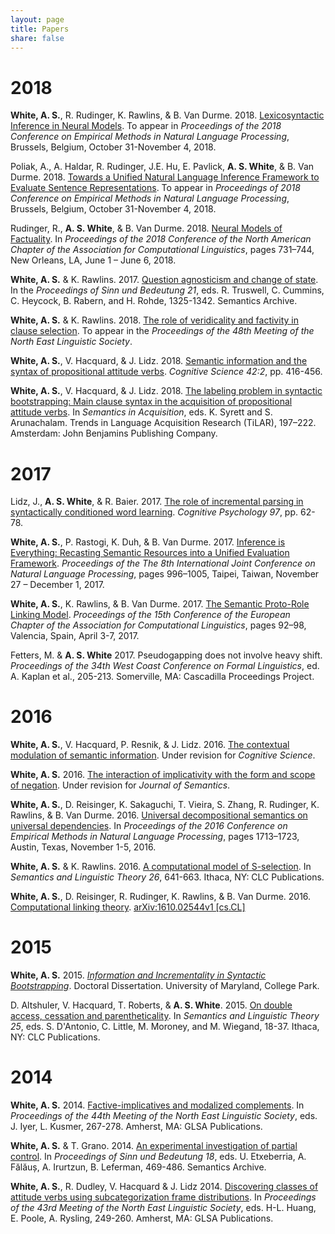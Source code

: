 ```yaml
---
layout: page
title: Papers
share: false
---
```


# 2018

**White, A. S.**, R. Rudinger, K. Rawlins, & B. Van Durme. 2018. [Lexicosyntactic Inference in Neural Models](https://arxiv.org/pdf/1808.06232.pdf). To appear in _Proceedings of the 2018 Conference on Empirical Methods in Natural Language Processing_, Brussels, Belgium, October 31-November 4, 2018.

Poliak, A., A. Haldar, R. Rudinger, J.E. Hu, E. Pavlick, **A. S. White**, & B. Van Durme. 2018. [Towards a Unified Natural Language Inference Framework to Evaluate Sentence Representations](https://arxiv.org/pdf/1804.08207). To appear in _Proceedings of 2018 Conference on Empirical Methods in Natural Language Processing_, Brussels, Belgium, October 31-November 4, 2018.

Rudinger, R., **A. S. White**, & B. Van Durme. 2018. [Neural Models of Factuality](http://aclweb.org/anthology/N18-1067). In _Proceedings of the 2018 Conference of the North American Chapter of the Association for Computational Linguistics_, pages 731–744, New Orleans, LA, June 1 – June 6, 2018.

**White, A. S.** & K. Rawlins. 2017. [Question agnosticism and change of state](papers/white_question_2018.pdf). In the *Proceedings of Sinn und Bedeutung 21*, eds. R. Truswell, C. Cummins, C. Heycock, B. Rabern, and H. Rohde, 1325-1342. Semantics Archive.

**White, A. S.** & K. Rawlins. 2018. [The role of veridicality and factivity in clause selection](papers/white_role_2018.pdf). To appear in the *Proceedings of the 48th Meeting of the North East Linguistic Society*.

**White, A. S.**, V. Hacquard, & J. Lidz. 2018. [Semantic information and the syntax of propositional attitude verbs](https://onlinelibrary.wiley.com/doi/full/10.1111/cogs.12512). _Cognitive Science 42:2_, pp. 416-456.

**White, A. S.**, V. Hacquard, & J. Lidz. 2018. [The labeling problem in syntactic bootstrapping: Main clause syntax in the acquisition of propositional attitude verbs](papers/white_labeling_2017.pdf). In _Semantics in Acquisition_, eds. K. Syrett and S. Arunachalam. Trends in Language Acquisition Research (TiLAR), 197–222. Amsterdam: John Benjamins Publishing Company.

# 2017

Lidz, J., **A. S. White**, & R. Baier. 2017. [The role of incremental parsing in syntactically conditioned word learning](https://www.sciencedirect.com/science/article/pii/S0010028516302742). _Cognitive Psychology 97_, pp. 62-78.

**White, A. S.**, P. Rastogi, K. Duh, & B. Van Durme. 2017. [Inference is Everything: Recasting Semantic Resources into a Unified Evaluation Framework](http://aclweb.org/anthology/I/I17/I17-1100.pdf). _Proceedings of the The 8th International Joint Conference on Natural Language Processing_, pages 996–1005, Taipei, Taiwan, November 27 – December 1, 2017.

**White, A. S.**, K. Rawlins, & B. Van Durme. 2017. [The Semantic Proto-Role Linking Model](http://aclweb.org/anthology/E/E17/E17-2015.pdf). _Proceedings of the 15th Conference of the European Chapter of the Association for Computational Linguistics_, pages 92–98, Valencia, Spain, April 3-7, 2017.

Fetters, M. & **A. S. White** 2017. Pseudogapping does not involve heavy shift. _Proceedings of the 34th West Coast Conference on Formal Linguistics_, ed. A. Kaplan et al., 205-213. Somerville, MA: Cascadilla Proceedings Project.

# 2016

**White, A. S.**, V. Hacquard, P. Resnik, & J. Lidz. 2016. [The contextual modulation of semantic information](papers/white_contextual_2016.pdf). Under revision for _Cognitive Science_.

**White, A. S.** 2016. [The interaction of implicativity with the form and scope of negation](papers/white_interaction_2016.pdf). Under revision for _Journal of Semantics_.

**White, A. S.**, D. Reisinger, K. Sakaguchi, T. Vieira, S. Zhang, R. Rudinger, K. Rawlins, & B. Van Durme. 2016. [Universal decompositional semantics on universal dependencies](http://aclweb.org/anthology/D/D16/D16-1177.pdf). In _Proceedings of the 2016 Conference on Empirical Methods in Natural Language Processing_, pages 1713–1723, Austin, Texas, November 1-5, 2016.

**White, A. S.** & K. Rawlins. 2016. [A computational model of S-selection](https://journals.linguisticsociety.org/proceedings/index.php/SALT/article/download/26.641/3662). In _Semantics and Linguistic Theory 26_, 641-663\. Ithaca, NY: CLC Publications.

**White, A. S.**, D. Reisinger, R. Rudinger, K. Rawlins, & B. Van Durme. 2016. [Computational linking theory](http://arxiv.org/pdf/1610.02544). [arXiv:1610.02544v1 [cs.CL]](http://arxiv.org/abs/1610.02544)

# 2015

**White, A. S.** 2015. [_Information and Incrementality in Syntactic Bootstrapping_](papers/white_information_2015.pdf). Doctoral Dissertation. University of Maryland, College Park.

D. Altshuler, V. Hacquard, T. Roberts, & **A. S. White**. 2015. [On double access, cessation and parentheticality](https://journals.linguisticsociety.org/proceedings/index.php/SALT/article/download/25.18/2920). In _Semantics and Linguistic Theory 25_, eds. S. D'Antonio, C. Little, M. Moroney, and M. Wiegand, 18-37\. Ithaca, NY: CLC Publications.

# 2014

**White, A. S.** 2014. [Factive-implicatives and modalized complements](papers/white_factive-implicatives_2014.pdf). In _Proceedings of the 44th Meeting of the North East Linguistic Society_, eds. J. Iyer, L. Kusmer, 267-278\. Amherst, MA: GLSA Publications.

**White, A. S.** & T. Grano. 2014. [An experimental investigation of partial control](http://semanticsarchive.net/sub2013/SeparateArticles/White&Grano.pdf). In _Proceedings of Sinn und Bedeutung 18_, eds. U. Etxeberria, A. Fălăuș, A. Irurtzun, B. Leferman, 469-486\. Semantics Archive.

**White, A. S.**, R. Dudley, V. Hacquard & J. Lidz 2014. [Discovering classes of attitude verbs using subcategorization frame distributions](papers/white_discovering_2014.pdf). In _Proceedings of the 43rd Meeting of the North East Linguistic Society_, eds. H-L. Huang, E. Poole, A. Rysling, 249-260\. Amherst, MA: GLSA Publications.
